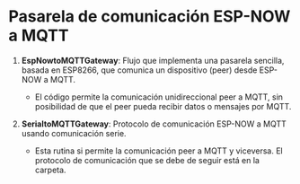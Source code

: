 
# Pasarela de comunicación ESP-NOW a MQTT

1. **EspNowtoMQTTGateway**: Flujo que implementa una pasarela sencilla, basada en ESP8266, que comunica un dispositivo (peer) desde ESP-NOW a MQTT.
     - El código permite la comunicación unidireccional peer a MQTT, sin posibilidad de que el peer pueda recibir datos o mensajes por MQTT.

3. **SerialtoMQTTGateway**: Protocolo de comunicación ESP-NOW a MQTT usando comunicación serie. 
     - Esta rutina si permite la comunicación peer a MQTT y viceversa. El protocolo de comunicación que se debe de seguir está en la carpeta.
